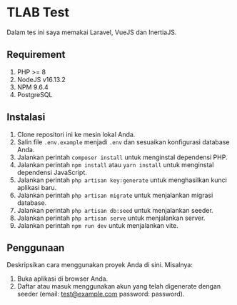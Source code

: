 # TLAB Test

Dalam tes ini saya memakai Laravel, VueJS dan InertiaJS.

## Requirement

1. PHP >= 8
2. NodeJS v16.13.2
3. NPM 9.6.4
4. PostgreSQL

## Instalasi

1. Clone repositori ini ke mesin lokal Anda.
2. Salin file `.env.example` menjadi `.env` dan sesuaikan konfigurasi database Anda.
3. Jalankan perintah `composer install` untuk menginstal dependensi PHP.
4. Jalankan perintah `npm install` atau `yarn install` untuk menginstal dependensi JavaScript.
5. Jalankan perintah `php artisan key:generate` untuk menghasilkan kunci aplikasi baru.
6. Jalankan perintah `php artisan migrate` untuk menjalankan migrasi database.
7. Jalankan perintah `php artisan db:seed` untuk menjalankan seeder.
8. Jalankan perintah `php artisan serve` untuk menjalankan server.
9. Jalankan perintah `npm run dev` untuk menjalankan vite.

## Penggunaan

Deskripsikan cara menggunakan proyek Anda di sini. Misalnya:

1. Buka aplikasi di browser Anda.
2. Daftar atau masuk menggunakan akun yang telah digenerate dengan seeder (email: test@example.com password: password).
